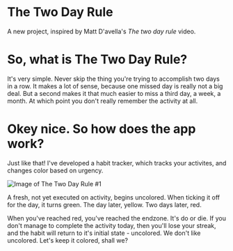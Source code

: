 # The Two Day Rule

A new project, inspired by Matt D'avella's *The two day rule* video.

# So, what is The Two Day Rule?
It's very simple. Never skip the thing you're trying to accomplish two days in a row. It makes a lot of sense, because one missed day is really not a big deal. But a second makes it that much easier to miss a third day, a week, a month. At which point you don't really remember the activity at all.

# Okey nice. So how does the app work?
Just like that! I've developed a habit tracker, which tracks your activites, and changes color based on urgency.

![Image of The Two Day Rule #1](https://lh3.googleusercontent.com/BqrIR2qledjTVhmjxXqkq9NeKJSTTSN8gDifZ9m6e0WvMwRu6tuOZkP48658WdsPIwIT3xS834XW5w=w2256-h1290-rw)

A fresh, not yet executed on activity, begins uncolored. When ticking it off for the day, it turns green. The day later, yellow. Two days later, red.

When you've reached red, you've reached the endzone. It's do or die. If you don't manage to complete the activity today, then you'll lose your streak, and the habit will return to it's initial state - uncolored. We don't like uncolored. Let's keep it colored, shall we?
